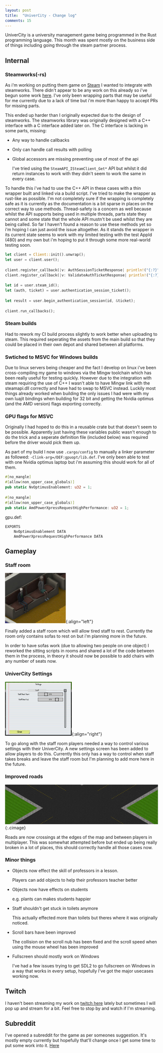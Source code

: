 ```yaml
---
layout: post
title:  "UniverCity - Change log"
comments: 15
---
```


UniverCity is a university management game being programmed in the Rust
programming language. This month was spent mostly on the business side
of things including going through the steam partner process.

## Internal

### Steamworks(-rs)

As i'm working on putting them game on [Steam][steam] I wanted to
integrate with steamworks. There didn't appear to be any work on this
already so i've begun some work [here][steamworks-rs]. I've only
been wrapping parts that may be useful for me currently due to a lack
of time but i'm more than happy to accept PRs for missing parts.

This ended up harder than I originally expected due to the design
of steamworks. The steamworks library was originally designed with
a C++ interface with a C interface added later on. The C interface
is lacking in some parts, missing:

* Any way to handle callbacks
* Only can handle call results with polling
* Global accessors are missing preventing use of most of the api

  I've tried using the `SteamAPI_ISteamClient_Get*` API but whilst
  it did return instances to work with they didn't seem to work the
  same in every case.

To handle this i've had to use the C++ API in these cases with a
thin wrapper built and linked via a build script. I've tried to
make the wrapper as rust-like as possible. I'm not completely
sure if the wrapping is completely safe as it is currently as
the documentation is a bit sparse in places on the correct way
to use methods. Thread-safety is a concern as well because whilst
the API supports being used in multiple threads, parts state they
cannot and some state that the whole API mustn't be used whilst
they are being called. So far I haven't found a reason to use these
methods yet so i'm hoping I can just avoid the issue altogether.
As it stands the wrapper in its current state seems to work with my
limited testing with the test AppId (480) and my own but i'm hoping
to put it through some more real-world testing soon.

```rust
let client = Client::init().unwrap();
let user = client.user();

client.register_callback(|v: AuthSessionTicketResponse| println!("{:?}", v));
client.register_callback(|v: ValidateAuthTicketResponse| println!("{:?}", v));

let id = user.steam_id();
let (auth, ticket) = user.authentication_session_ticket();

let result = user.begin_authentication_session(id, &ticket);

client.run_callbacks();
```

### Steam builds

Had to rework my CI build process slightly to work better when uploading
to steam. This required seperating the assets from the main build so that
they could be placed in their own depot and shared between all platforms.

### Swtiched to MSVC for Windows builds

Due to linux servers being cheaper and the fact I develop on linux i've been
cross-compiling my game to windows via the Mingw toolchain which has been
really useful for testing quickly. However due to the integration with steam
requiring the use of C++ I wasn't able to have Mingw link with the steamapi.dll
correctly and have had to swap to MSVC instead. Luckily most things already
worked when building the only issues I had were with my own luajit bindings when
building for 32 bit and getting the Nvidia optimus (and the AMD version) flags
exporting correctly.

### GPU flags for MSVC

Originally I had hoped to do this in a reusable crate but that doesn't seem
to be possible. Apparently just having these variables public wasn't enough
to do the trick and a seperate definition file (included below) was required
before the driver would pick them up.

As part of my build I now use `.cargo/config` to manually a linker parameter
as followed: `-Clink-arg=/DEF:gpuopt/lib.def`. I've only been able to test
with one Nvidia optimus laptop but i'm assuming this should work for all
of them.

```rust
#[no_mangle]
#[allow(non_upper_case_globals)]
pub static NvOptimusEnablement: u32 = 1;

#[no_mangle]
#[allow(non_upper_case_globals)]
pub static AmdPowerXpressRequestHighPerformance: u32 = 1;
```

gpu.def:
```
EXPORTS
    NvOptimusEnablement DATA
    AmdPowerXpressRequestHighPerformance DATA
```

## Gameplay

### Staff room

![Staff can now finally take a break](/img/staff-room.jpg){:align="left"}

Finally added a staff room which will allow tired staff to rest. Currently
the room only contains sofas to rest on but i'm planning more in the future.

In order to have sofas work (due to allowing two people on one object) I reworked
the sitting scripts in rooms and shared a lot of the code between them in the
process, in theory it should now be possible to add chairs with any number of
seats now.

### UniverCity Settings

![Per a player UniverCity configuration](/img/uni-settings.jpg){:align="right"}

To go along with the staff room players needed a way to control various
settings with their UniverCity. A new settings screen has been added to
allow players to do this. Currently this only has a way to control when
staff takes breaks and leave the staff room but I'm planning to add more
here in the future.

### Improved roads

![Roads are now a crossing at the edges](/img/new-roads.jpg){:.cimage}

Roads are now crossings at the edges of the map and between players in
multiplayer. This was somewhat attempted before but ended up being really
broken in a lot of places, this should correctly handle all those cases now.

### Minor things

* Objects now effect the skill of professors in a lesson.

  Players can add objects to help their professors teacher better
* Objects now have effects on students

  e.g. plants can makes students happier
* Staff shouldn't get stuck in toilets anymore

  This actually effected more than toilets but theres where it
  was originally noticed.
* Scroll bars have been improved

  The collision on the scroll nub has been fixed and the scroll
  speed when using the mouse wheel has been improved
* Fullscreen should mostly work on Windows

  I've had a few issues trying to get SDL2 to go fullscreen on
  Windows in a way that works in every setup, hopefully I've
  got the major usecases working now.

## Twitch

I haven't been streaming my work on [twitch here][twitch] lately
but sometimes I will pop up and stream for a bit.
Feel free to stop by and watch if I'm streaming.

## Subreddit

I've opened a subreddit for the game as per someones suggestion. It's
mostly empty currently but hopefully that'll change once I get some
time to put some work into it. [Here][subreddit]

[twitch]: https://www.twitch.tv/thinkofname
[subreddit]: https://www.reddit.com/r/Univercity/
[steamworks-rs]: https://docs.rs/steamworks/
[steam]: http://store.steampowered.com/